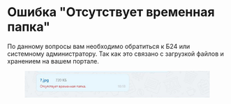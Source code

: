 # Ошибка "Отсутствует временная папка"

По данному вопросы вам необходимо обратиться к Б24 или системному администратору. Так как это связано с загрузкой файлов и хранением на вашем портале.

<figure><img src="../../.gitbook/assets/image (3) (1) (1) (1) (1).png" alt=""><figcaption></figcaption></figure>
